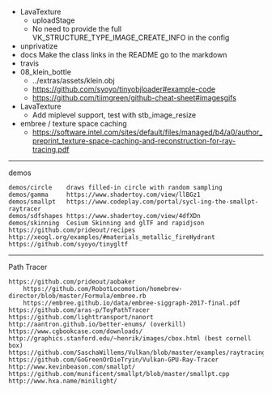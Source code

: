 - LavaTexture
    - uploadStage
    - No need to provide the full VK_STRUCTURE_TYPE_IMAGE_CREATE_INFO in the config
- unprivatize
- docs
  Make the class links in the README go to the markdown
- travis
- 08_klein_bottle
    - ../extras/assets/klein.obj
    - https://github.com/syoyo/tinyobjloader#example-code
    - https://github.com/tiimgreen/github-cheat-sheet#imagesgifs
- LavaTexture
    - Add miplevel support, test with stb_image_resize
- embree / texture space caching
    - https://software.intel.com/sites/default/files/managed/b4/a0/author_preprint_texture-space-caching-and-reconstruction-for-ray-tracing.pdf

---------------------

demos

    demos/circle    draws filled-in circle with random sampling
    demos/gamma     https://www.shadertoy.com/view/llBGz1
    demos/smallpt   https://www.codeplay.com/portal/sycl-ing-the-smallpt-raytracer
    demos/sdfshapes https://www.shadertoy.com/view/4dfXDn
    demos/skinning  Cesium Skinning and glTF and rapidjson
    https://github.com/prideout/recipes
    http://xeogl.org/examples/#materials_metallic_fireHydrant
    https://github.com/syoyo/tinygltf

---------------------

Path Tracer

    https://github.com/prideout/aobaker
        https://github.com/RobotLocomotion/homebrew-director/blob/master/Formula/embree.rb
        https://embree.github.io/data/embree-siggraph-2017-final.pdf
    https://github.com/aras-p/ToyPathTracer
    https://github.com/lighttransport/nanort
    http://aantron.github.io/better-enums/ (overkill)
    https://www.cgbookcase.com/downloads/
    http://graphics.stanford.edu/~henrik/images/cbox.html (best cornell box)
    https://github.com/SaschaWillems/Vulkan/blob/master/examples/raytracing/raytracing.cpp
    https://github.com/GoGreenOrDieTryin/Vulkan-GPU-Ray-Tracer
    http://www.kevinbeason.com/smallpt/
    https://github.com/munificent/smallpt/blob/master/smallpt.cpp
    http://www.hxa.name/minilight/
